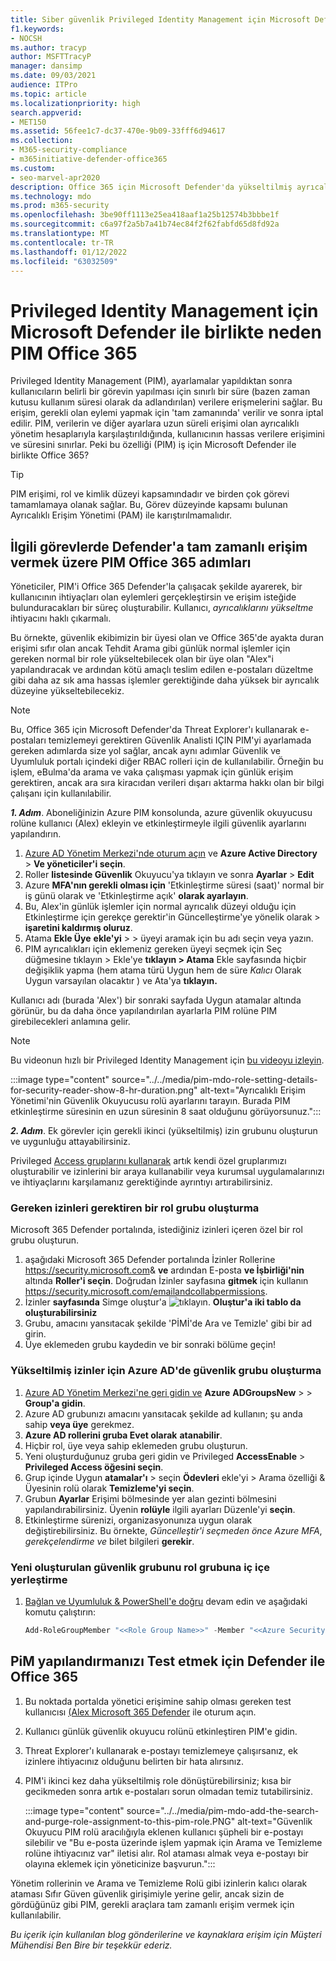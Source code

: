 ```yaml
---
title: Siber güvenlik Privileged Identity Management için Microsoft Defender'da Azure Office 365'i (PIM) kullanın.
f1.keywords:
- NOCSH
ms.author: tracyp
author: MSFTTracyP
manager: dansimp
ms.date: 09/03/2021
audience: ITPro
ms.topic: article
ms.localizationpriority: high
search.appverid:
- MET150
ms.assetid: 56fee1c7-dc37-470e-9b09-33fff6d94617
ms.collection:
- M365-security-compliance
- m365initiative-defender-office365
ms.custom:
- seo-marvel-apr2020
description: Office 365 için Microsoft Defender'da yükseltilmiş ayrıcalık görevleri gerçekleştirmek amacıyla kullanıcılara tam zamanlı ve sınırlı erişim vermek için Azure PIM'i tümleştirin ve verilerinize riski düşürebilirsiniz.
ms.technology: mdo
ms.prod: m365-security
ms.openlocfilehash: 3be90ff1113e25ea418aaf1a25b12574b3bbbe1f
ms.sourcegitcommit: c6a97f2a5b7a41b74ec84f2f62fabfd65d8fd92a
ms.translationtype: MT
ms.contentlocale: tr-TR
ms.lasthandoff: 01/12/2022
ms.locfileid: "63032509"
---
```

<!--A-->
# <a name="privileged-identity-management-pim-and-why-to-use-it-with-microsoft-defender-for-office-365"></a>Privileged Identity Management için Microsoft Defender ile birlikte neden PIM Office 365

Privileged Identity Management (PIM), ayarlamalar yapıldıktan sonra kullanıcıların belirli bir görevin yapılması için sınırlı bir süre (bazen zaman kutusu kullanım süresi olarak da adlandırılan) verilere erişmelerini sağlar. Bu erişim, gerekli olan eylemi yapmak için 'tam zamanında' verilir ve sonra iptal edilir. PIM, verilerin ve diğer ayarlara uzun süreli erişimi olan ayrıcalıklı yönetim hesaplarıyla karşılaştırıldığında, kullanıcının hassas verilere erişimini ve süresini sınırlar. Peki bu özelliği (PIM) iş için Microsoft Defender ile birlikte Office 365?

> [!TIP]
> PIM erişimi, rol ve kimlik düzeyi kapsamındadır ve birden çok görevi tamamlamaya olanak sağlar. Bu, Görev düzeyinde kapsamı bulunan Ayrıcalıklı Erişim Yönetimi (PAM) ile karıştırılmamalıdır.

## <a name="steps-to-use-pim-to-grant-just-in-time-access-to-defender-for-office-365-related-tasks"></a>İlgili görevlerde Defender'a tam zamanlı erişim vermek üzere PIM Office 365 adımları

Yöneticiler, PIM'i Office 365 Defender'la çalışacak şekilde ayarerek, bir kullanıcının ihtiyaçları olan eylemleri gerçekleştirsin ve erişim isteğide bulunduracakları bir süreç oluşturabilir. Kullanıcı, *ayrıcalıklarını yükseltme* ihtiyacını haklı çıkarmalı.

Bu örnekte, güvenlik ekibimizin bir üyesi olan ve Office 365'de ayakta duran erişimi sıfır olan ancak Tehdit Arama gibi günlük normal işlemler için gereken normal bir role yükseltebilecek olan bir üye olan "Alex"i yapılandıracak ve ardından kötü amaçlı teslim [](threat-hunting-in-threat-explorer.md) edilen e-postaları düzeltme gibi daha az sık ama hassas işlemler gerektiğinde daha yüksek bir ayrıcalık düzeyine yükseltebilecekiz.[](remediate-malicious-email-delivered-office-365.md)

> [!NOTE]
> Bu, Office 365 için Microsoft Defender'da Threat Explorer'ı kullanarak e-postaları temizlemeyi gerektiren Güvenlik Analisti IÇIN PIM'yi ayarlamada gereken adımlarda size yol sağlar, ancak aynı adımlar Güvenlik ve Uyumluluk portalı içindeki diğer RBAC rolleri için de kullanılabilir. Örneğin bu işlem, eBulma'da arama ve vaka çalışması yapmak için günlük erişim gerektiren, ancak ara sıra kiracıdan verileri dışarı aktarma hakkı olan bir bilgi çalışanı için kullanılabilir.

***1. Adım***. Aboneliğinizin Azure PIM konsolunda, azure güvenlik okuyucusu rolüne kullanıcı (Alex) ekleyin ve etkinleştirmeyle ilgili güvenlik ayarlarını yapılandırın.

1. [Azure AD Yönetim Merkezi'nde oturum açın](https://aad.portal.azure.com/) ve **Azure Active Directory** >  **Ve yöneticiler'i seçin**.
2. Roller **listesinde Güvenlik** Okuyucu'ya tıklayın ve sonra **Ayarlar** >  **Edit**
3. Azure **MFA'nın gerekli olması için** 'Etkinleştirme süresi (saat)' normal bir iş günü olarak ve 'Etkinleştirme açık' **olarak ayarlayın**.
4. Bu, Alex'in günlük işlemler için normal ayrıcalık düzeyi olduğu için Etkinleştirme için gerekçe gerektir'in Güncelleştirme'ye yönelik olarak > **işaretini kaldırmış oluruz**.
5. Atama **Ekle Üye** **ekle'yi** >  > üyeyi aramak için bu adı seçin veya yazın.
6. PIM  ayrıcalıkları için eklemeniz gereken üyeyi seçmek için Seç düğmesine tıklayın > Ekle'ye **tıklayın > Atama** Ekle sayfasında hiçbir değişiklik yapma (hem atama türü Uygun hem de süre *Kalıcı* Olarak Uygun  varsayılan olacaktır ) ve Ata'ya **tıklayın.**

Kullanıcı adı (burada 'Alex') bir sonraki sayfada Uygun atamalar altında görünür, bu da daha önce yapılandırılan ayarlarla PIM rolüne PIM girebilecekleri anlamına gelir.

> [!NOTE]
> Bu videonun hızlı bir Privileged Identity Management için [bu videoyu izleyin](https://www.youtube.com/watch?v=VQMAg0sa_lE).

:::image type="content" source="../../media/pim-mdo-role-setting-details-for-security-reader-show-8-hr-duration.png" alt-text="Ayrıcalıklı Erişim Yönetimi'nin Güvenlik Okuyucusu rolü ayarlarını tarayın. Burada PIM etkinleştirme süresinin en uzun süresinin 8 saat olduğunu görüyorsunuz.":::

***2. Adım***. Ek görevler için gerekli ikinci (yükseltilmiş) izin grubunu oluşturun ve uygunluğu attayabilirsiniz.

Privileged [Access gruplarını kullanarak](/azure/active-directory/privileged-identity-management/groups-features) artık kendi özel gruplarımızı oluşturabilir ve izinlerini bir araya kullanabilir veya kurumsal uygulamalarınızı ve ihtiyaçlarını karşılamanız gerektiğinde ayrıntıyı artırabilirsiniz.

### <a name="create-a-role-group-requiring-the-permissions-we-need"></a>Gereken izinleri gerektiren bir rol grubu oluşturma

Microsoft 365 Defender portalında, istediğiniz izinleri içeren özel bir rol grubu oluşturun.

1. aşağıdaki Microsoft 365 Defender portalında İzinler Rollerine <https://security.microsoft.com>& **ve** ardından E-posta **ve İşbirliği'nin** altında **Roller'i seçin**. Doğrudan İzinler sayfasına **gitmek** için kullanın <https://security.microsoft.com/emailandcollabpermissions>.
2. İzinler **sayfasında** Simge oluştur'a ![tıklayın.](../../media/m365-cc-sc-create-icon.png) **Oluştur'a iki tablo da oluşturabilirsiniz**
3. Grubu, amacını yansıtacak şekilde 'PİMİ'de Ara ve Temizle' gibi bir ad girin.
4. Üye eklemeden grubu kaydedin ve bir sonraki bölüme geçin!

### <a name="create-the-security-group-in-azure-ad-for-elevated-permissions"></a>Yükseltilmiş izinler için Azure AD'de güvenlik grubu oluşturma

1. [Azure AD Yönetim Merkezi'ne geri gidin ve](https://aad.portal.azure.com/) **Azure** **ADGroupsNew** >  >  **Group'a gidin**.
2. Azure AD grubunızı amacını yansıtacak şekilde ad kullanın; şu anda sahip **veya üye** gerekmez.
3. **Azure AD rollerini gruba Evet olarak** **atanabilir**.
4. Hiçbir rol, üye veya sahip eklemeden grubu oluşturun.
5. Yeni oluşturduğunuz gruba geri gidin ve Privileged **AccessEnable** >  **Privileged Access öğesini seçin**.
6. Grup içinde Uygun **atamalar'ı** >  seçin **Ödevleri** ekle'yi > Arama özelliği & Üyesinin rolü olarak **Temizleme'yi seçin**.
7. Grubun **Ayarlar** Erişimi bölmesinde yer alan gezinti bölmesini yapılandırabilirsiniz. Üyenin **rolüyle** ilgili ayarları Düzenle'yi **seçin**.
8. Etkinleştirme sürenizi, organizasyonunıza uygun olarak değiştirebilirsiniz. Bu örnekte, *Güncelleştir'i seçmeden önce Azure MFA*, *gerekçelendirme ve* bilet bilgileri **gerekir**. 

### <a name="nest-the-newly-created-security-group-into-the-role-group"></a>Yeni oluşturulan güvenlik grubunu rol grubuna iç içe yerleştirme

1. [Bağlan ve Uyumluluk & PowerShell'e doğru](/powershell/exchange/connect-to-scc-powershell) devam edin ve aşağıdaki komutu çalıştırın:

   ```powershell
   Add-RoleGroupMember "<<Role Group Name>>" -Member "<<Azure Security Group>>"`
   ```

## <a name="test-your-configuration-of-pim-with-defender-for-office-365"></a>PiM yapılandırmanızı Test etmek için Defender ile Office 365

1. Bu noktada portalda yönetici erişimine sahip olması gereken test kullanıcısı [(Alex Microsoft 365 Defender](/microsoft-365/security/defender/overview-security-center) ile oturum açın.
2. Kullanıcı günlük güvenlik okuyucu rolünü etkinleştiren PIM'e gidin.
3. Threat Explorer'ı kullanarak e-postayı temizlemeye çalışırsanız, ek izinlere ihtiyacınız olduğunu belirten bir hata alırsınız.
4. PIM'i ikinci kez daha yükseltilmiş role dönüştürebilirsiniz; kısa bir gecikmeden sonra artık e-postaları sorun olmadan temiz tutabilirsiniz.

   :::image type="content" source="../../media/pim-mdo-add-the-search-and-purge-role-assignment-to-this-pim-role.PNG" alt-text="Güvenlik Okuyucu PIM rolü aracılığıyla eklenen kullanıcı şüpheli bir e-postayı silebilir ve &quot;Bu e-posta üzerinde işlem yapmak için Arama ve Temizleme rolüne ihtiyacınız var&quot; iletisi alır. Rol ataması almak veya e-postayı bir olayına eklemek için yöneticinize başvurun.":::

Yönetim rollerinin ve Arama ve Temizleme Rolü gibi izinlerin kalıcı olarak ataması Sıfır Güven güvenlik girişimiyle yerine gelir, ancak sizin de gördüğünüz gibi PIM, gerekli araçlara tam zamanlı erişim vermek için kullanılabilir.

*Bu içerik için kullanılan blog gönderilerine ve kaynaklara erişim için Müşteri Mühendisi Ben Bire bir teşekkür ederiz.*

<!--A-->